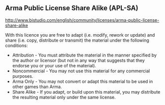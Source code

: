 Arma Public License Share Alike (APL-SA)
----------------------------------------
http://www.bistudio.com/english/community/licenses/arma-public-license-share-alike


With this licence you are free to adapt (i.e. modify, rework or update) and share (i.e. copy, distribute or transmit) the material under the following conditions:


* Attribution - You must attribute the material in the manner specified by the author or licensor (but not in any way that suggests that they endorse you or your use of the material).
* Noncommercial - You may not use this material for any commercial purposes.
* Arma Only - You may not convert or adapt this material to be used in other games than Arma.
* Share Alike - If you adapt, or build upon this material, you may distribute the resulting material only under the same license.